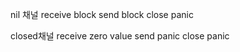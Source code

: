 nil 채널
  receive block
  send block
  close panic

closed채널
  receive zero value
  send panic
  close panic
